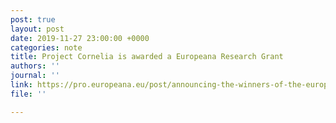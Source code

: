 ```yaml
---
post: true
layout: post
date: 2019-11-27 23:00:00 +0000
categories: note
title: Project Cornelia is awarded a Europeana Research Grant
authors: ''
journal: ''
link: https://pro.europeana.eu/post/announcing-the-winners-of-the-europeana-research-grants-programme-2019
file: ''

---
```

